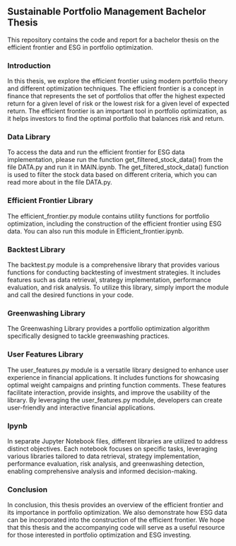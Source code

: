 ## Sustainable Portfolio Management Bachelor Thesis
This repository contains the code and report for a bachelor thesis on the efficient frontier and ESG in portfolio optimization.

### Introduction
In this thesis, we explore the efficient frontier using modern portfolio theory and different optimization techniques. The efficient frontier is a concept in finance that represents the set of portfolios that offer the highest expected return for a given level of risk or the lowest risk for a given level of expected return. The efficient frontier is an important tool in portfolio optimization, as it helps investors to find the optimal portfolio that balances risk and return.

### Data Library
To access the data and run the efficient frontier for ESG data implementation, please run the function get_filtered_stock_data() from the file DATA.py and run it in MAIN.ipynb. The get_filtered_stock_data() function is used to filter the stock data based on different criteria, which you can read more about in the file DATA.py.

### Efficient Frontier Library
The efficient_frontier.py module contains utility functions for portfolio optimization, including the construction of the efficient frontier using ESG data. You can also run this module in Efficient_frontier.ipynb.

### Backtest Library
The backtest.py module is a comprehensive library that provides various functions for conducting backtesting of investment strategies. It includes features such as data retrieval, strategy implementation, performance evaluation, and risk analysis. To utilize this library, simply import the module and call the desired functions in your code.

### Greenwashing Library
The Greenwashing Library provides a portfolio optimization algorithm specifically designed to tackle greenwashing practices.

### User Features Library
The user_features.py module is a versatile library designed to enhance user experience in financial applications. It includes functions for showcasing optimal weight campaigns and printing function comments. These features facilitate interaction, provide insights, and improve the usability of the library. By leveraging the user_features.py module, developers can create user-friendly and interactive financial applications.

### Ipynb
In separate Jupyter Notebook files, different libraries are utilized to address distinct objectives. Each notebook focuses on specific tasks, leveraging various libraries tailored to data retrieval, strategy implementation, performance evaluation, risk analysis, and greenwashing detection, enabling comprehensive analysis and informed decision-making.

### Conclusion
In conclusion, this thesis provides an overview of the efficient frontier and its importance in portfolio optimization. We also demonstrate how ESG data can be incorporated into the construction of the efficient frontier. We hope that this thesis and the accompanying code will serve as a useful resource for those interested in portfolio optimization and ESG investing.
